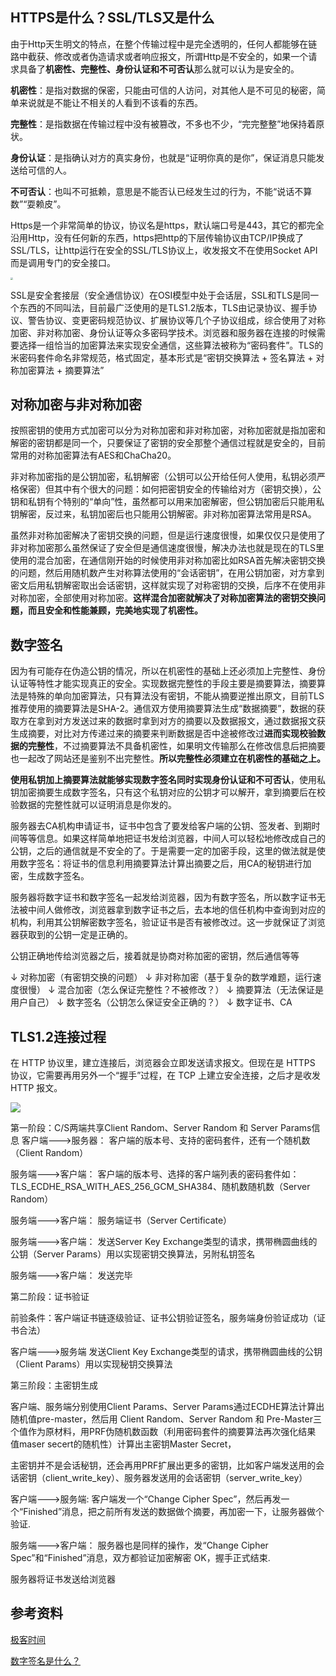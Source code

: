 

## HTTPS是什么？SSL/TLS又是什么

由于Http天生明文的特点，在整个传输过程中是完全透明的，任何人都能够在链路中截获、修改或者伪造请求或者响应报文，所谓Http是不安全的，如果一个请求具备了**机密性、完整性、身份认证和不可否认**那么就可以认为是安全的。

**机密性**：是指对数据的保密，只能由可信的人访问，对其他人是不可见的秘密，简单来说就是不能让不相关的人看到不该看的东西。

**完整性**：是指数据在传输过程中没有被篡改，不多也不少，“完完整整”地保持着原状。

**身份认证**：是指确认对方的真实身份，也就是“证明你真的是你”，保证消息只能发送给可信的人。

**不可否认**：也叫不可抵赖，意思是不能否认已经发生过的行为，不能“说话不算数”“耍赖皮”。

Https是一个非常简单的协议，协议名是https，默认端口号是443，其它的都完全沿用Http，没有任何新的东西，https把http的下层传输协议由TCP/IP换成了SSL/TLS，让http运行在安全的SSL/TLS协议上，收发报文不在使用Socket API而是调用专门的安全接口。

<img src="https://cdn.jsdelivr.net/gh/ArrayTeng/resources/50d57e18813e18270747806d5d73f0a3.png" style="zoom:24%;" />



SSL是安全套接层（安全通信协议）在OSI模型中处于会话层，SSL和TLS是同一个东西的不同叫法，目前最广泛使用的是TLS1.2版本，TLS由记录协议、握手协议、警告协议、变更密码规范协议、扩展协议等几个子协议组成，综合使用了对称加密、非对称加密、身份认证等众多密码学技术。浏览器和服务器在连接的时候需要选择一组恰当的加密算法来实现安全通信，这些算法被称为“密码套件”。TLS的米密码套件命名非常规范，格式固定，基本形式是“密钥交换算法 + 签名算法 + 对称加密算法 + 摘要算法”



## 对称加密与非对称加密

按照密钥的使用方式加密可以分为对称加密和非对称加密，对称加密就是指加密和解密的密钥都是同一个，只要保证了密钥的安全那整个通信过程就是安全的，目前常用的对称加密算法有AES和ChaCha20。



非对称加密指的是公钥加密，私钥解密（公钥可以公开给任何人使用，私钥必须严格保密）但其中有个很大的问题：如何把密钥安全的传输给对方（密钥交换），公钥和私钥有个特别的“单向”性，虽然都可以用来加密解密，但公钥加密后只能用私钥解密，反过来，私钥加密后也只能用公钥解密。非对称加密算法常用是RSA。



虽然非对称加密解决了密钥交换的问题，但是运行速度很慢，如果仅仅只是使用了非对称加密那么虽然保证了安全但是通信速度很慢，解决办法也就是现在的TLS里使用的混合加密，在通信刚开始的时候使用非对称加密比如RSA首先解决密钥交换的问题，然后用随机数产生对称算法使用的“会话密钥”，在用公钥加密，对方拿到密文后用私钥解密取出会话密钥，这样就实现了对称密钥的交换，后序不在使用非对称加密，全部使用对称加密。**这样混合加密就解决了对称加密算法的密钥交换问题，而且安全和性能兼顾，完美地实现了机密性。**

## 数字签名

因为有可能存在伪造公钥的情况，所以在机密性的基础上还必须加上完整性、身份认证等特性才能实现真正的安全。实现数据完整性的手段主要是摘要算法，摘要算法是特殊的单向加密算法，只有算法没有密钥，不能从摘要逆推出原文，目前TLS推荐使用的摘要算法是SHA-2。通信双方使用摘要算法生成“数据摘要”，数据的获取方在拿到对方发送过来的数据时拿到对方的摘要以及数据报文，通过数据报文获生成摘要，对比对方传递过来的摘要来判断数据是否中途被修改过**进而实现校验数据的完整性**，不过摘要算法不具备机密性，如果明文传输那么在修改信息后把摘要也一起改了网站还是鉴别不出完整性。**所以完整性必须建立在机密性的基础之上。**



**使用私钥加上摘要算法就能够实现数字签名同时实现身份认证和不可否认**，使用私钥加密摘要生成数字签名，只有这个私钥对应的公钥才可以解开，拿到摘要后在校验数据的完整性就可以证明消息是你发的。



服务器去CA机构申请证书，证书中包含了要发给客户端的公钥、签发者、到期时间等等信息。如果这样简单地把证书发给浏览器，中间人可以轻松地修改成自己的公钥，之后的通信就是不安全的了。于是需要一定的加密手段，这里的做法就是使用数字签名：将证书的信息利用摘要算法计算出摘要之后，用CA的秘钥进行加密，生成数字签名。

服务器将数字证书和数字签名一起发给浏览器，因为有数字签名，所以数字证书无法被中间人做修改，浏览器拿到数字证书之后，去本地的信任机构中查询到对应的机构，利用其公钥解密数字签名，验证证书是否有被修改过。这一步就保证了浏览器获取到的公钥一定是正确的。

公钥正确地传给浏览器之后，接着就是协商对称加密的密钥，然后通信等等



↓ 对称加密（有密钥交换的问题）
↓ 非对称加密（基于复杂的数学难题，运行速度很慢）
↓ 混合加密（怎么保证完整性？不被修改？）
↓ 摘要算法（无法保证是用户自己）
↓ 数字签名（公钥怎么保证安全正确的？）
↓ 数字证书、CA

## TLS1.2连接过程

在 HTTP 协议里，建立连接后，浏览器会立即发送请求报文。但现在是 HTTPS 协议，它需要再用另外一个“握手”过程，在 TCP 上建立安全连接，之后才是收发 HTTP 报文。

![](https://cdn.jsdelivr.net/gh/ArrayTeng/resources/9caba6d4b527052bbe7168ed4013011e.png)

第一阶段：C/S两端共享Client Random、Server Random 和 Server Params信息
客户端--->服务器：
客户端的版本号、支持的密码套件，还有一个随机数（Client Random）

服务端--->客户端：
客户端的版本号、选择的客户端列表的密码套件如：TLS_ECDHE_RSA_WITH_AES_256_GCM_SHA384、随机数随机数（Server Random）

服务端--->客户端：
服务端证书（Server Certificate）


服务端--->客户端：
发送Server Key Exchange类型的请求，携带椭圆曲线的公钥（Server Params）用以实现密钥交换算法，另附私钥签名


服务端--->客户端：
发送完毕


第二阶段：证书验证

前验条件：客户端证书链逐级验证、证书公钥验证签名，服务端身份验证成功（证书合法）

客户端--->服务端
发送Client Key Exchange类型的请求，携带椭圆曲线的公钥（Client Params）用以实现秘钥交换算法


第三阶段：主密钥生成

客户端、服务端分别使用Client Params、Server Params通过ECDHE算法计算出随机值pre-master，然后用
Client Random、Server Random 和 Pre-Master三个值作为原材料，用PRF伪随机数函数（利用密码套件的摘要算法再次强化结果
值maser secert的随机性）计算出主密钥Master Secret，

主密钥并不是会话秘钥，还会再用PRF扩展出更多的密钥，比如客户端发送用的会话密钥（client_write_key）、服务器发送用的会话密钥（server_write_key）


客户端--->服务端:
客户端发一个“Change Cipher Spec”，然后再发一个“Finished”消息，把之前所有发送的数据做个摘要，再加密一下，让服务器做个验证.

服务端--->客户端：
服务器也是同样的操作，发“Change Cipher Spec”和“Finished”消息，双方都验证加密解密 OK，握手正式结束.



服务器将证书发送给浏览器

## 参考资料

[极客时间](https://time.geekbang.org/column/article/109062)

[数字签名是什么？](http://www.ruanyifeng.com/blog/2011/08/what_is_a_digital_signature.html)



